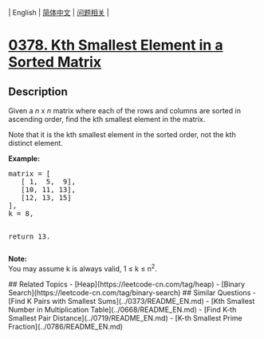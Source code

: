 
| English | [简体中文](README.md) | [问题相关](QUESTION.md) |
# [0378. Kth Smallest Element in a Sorted Matrix](https://leetcode-cn.com/problems/kth-smallest-element-in-a-sorted-matrix/)
## Description
<p>Given a <i>n</i> x <i>n</i> matrix where each of the rows and columns are sorted in ascending order, find the kth smallest element in the matrix.</p>

<p>
Note that it is the kth smallest element in the sorted order, not the kth distinct element.
</p>

<p><b>Example:</b>
<pre>
matrix = [
   [ 1,  5,  9],
   [10, 11, 13],
   [12, 13, 15]
],
k = 8,

return 13.
</pre>
</p>

<p><b>Note: </b><br>
You may assume k is always valid, 1 &le; k &le; n<sup>2</sup>.</p>
## Related Topics
- [Heap](https://leetcode-cn.com/tag/heap)
- [Binary Search](https://leetcode-cn.com/tag/binary-search)
## Similar Questions
- [Find K Pairs with Smallest Sums](../0373/README_EN.md)
- [Kth Smallest Number in Multiplication Table](../0668/README_EN.md)
- [Find K-th Smallest Pair Distance](../0719/README_EN.md)
- [K-th Smallest Prime Fraction](../0786/README_EN.md)
